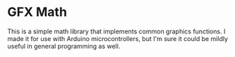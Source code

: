 # GFX Math
This is a simple math library that implements common graphics functions. I made it for use with Arduino microcontrollers, but I'm sure it could be mildly useful in general programming as well.